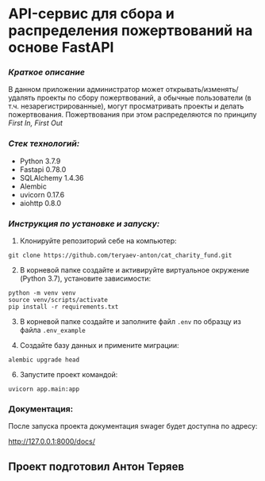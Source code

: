 # API-сервис для сбора и распределения пожертвований на основе FastAPI

### _Краткое описание_
В данном приложении администратор может открывать/изменять/удалять проекты по сбору пожертвований, а обычные пользователи (в т.ч. незарегистрированные), могут просматривать
проекты и делать пожертвования.
Пожертвования при этом распределяются по принципу  *First In, First Out*

### _Стек технологий:_

- Python 3.7.9
- Fastapi 0.78.0
- SQLAlchemy 1.4.36
- Alembic
- uvicorn 0.17.6
- aiohttp 0.8.0


### _Инструкция по установке и запуску:_

1. Клонируйте репозиторий себе на компьютер:
```
git clone https://github.com/teryaev-anton/cat_charity_fund.git
```

2. В корневой папке создайте и активируйте виртуальное окружение (Python 3.7), установите зависимости:
```
python -m venv venv
source venv/scripts/activate
pip install -r requirements.txt
```

3. В корневой папке cоздайте и заполните файл `.env` по образцу из файла `.env_example`

4. Создайте базу данных и примените миграции:
```
alembic upgrade head
```
6. Запустите проект командой:
```
uvicorn app.main:app
```

### Документация:

После запуска проекта документация swager будет доступна по адресу:

http://127.0.0.1:8000/docs/

## Проект подготовил Антон Теряев